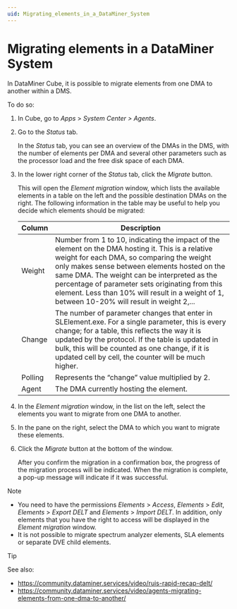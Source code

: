 ```yaml
---
uid: Migrating_elements_in_a_DataMiner_System
---
```


# Migrating elements in a DataMiner System

In DataMiner Cube, it is possible to migrate elements from one DMA to another within a DMS.

To do so:

1. In Cube, go to *Apps* > *System Center \> Agents*.

2. Go to the *Status* tab.

    In the *Status* tab, you can see an overview of the DMAs in the DMS, with the number of elements per DMA and several other parameters such as the processor load and the free disk space of each DMA.

3. In the lower right corner of the *Status* tab, click the *Migrate* button.

    This will open the *Element migration* window, which lists the available elements in a table on the left and the possible destination DMAs on the right.     The following information in the table may be useful to help you decide which elements should be migrated:

    | Column | Description                                                                                                                                                                                                                                                                                                       |
    |----------|-------------------------------------------------------------------------------------------------------------------------------------------------------------------------------------------------------------------------------------------------------------------------------------------------------------------|
    | Weight   | Number from 1 to 10, indicating the impact of the element on the DMA hosting it. This is a relative weight for each DMA, so comparing the weight only makes sense between elements hosted on the same DMA. The weight can be interpreted as the percentage of parameter sets originating from this element. Less than 10% will result in a weight of 1, between 10-20% will result in weight 2,...                                                                             |
    | Change   | The number of parameter changes that enter in SLElement.exe. For a single parameter, this is every change; for a table, this reflects the way it is updated by the protocol. If the table is updated in bulk, this will be counted as one change, if it is updated cell by cell, the counter will be much higher. |
    | Polling  | Represents the “change” value multiplied by 2.                                                                                                                                                                                                                                                                    |
    | Agent    | The DMA currently hosting the element.                                                                                                                                                                                                                                                                            |

4. In the *Element migration* window, in the list on the left, select the elements you want to migrate from one DMA to another.

5. In the pane on the right, select the DMA to which you want to migrate these elements.

6. Click the *Migrate* button at the bottom of the window.

    After you confirm the migration in a confirmation box, the progress of the migration process will be indicated. When the migration is complete, a pop-up message will indicate if it was successful.

> [!NOTE]
> - You need to have the permissions *Elements* > *Access*, *Elements* > *Edit*, *Elements* > *Export DELT* and *Elements* > *Import DELT*. In addition, only elements that you have the right to access will be displayed in the *Element migration* window.
> - It is not possible to migrate spectrum analyzer elements, SLA elements or separate DVE child elements.

> [!TIP]
> See also:
> - <https://community.dataminer.services/video/ruis-rapid-recap-delt/>
> - <https://community.dataminer.services/video/agents-migrating-elements-from-one-dma-to-another/>
>
